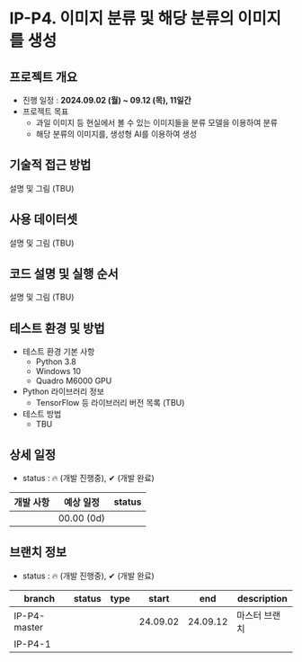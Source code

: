 # IP-P4. 이미지 분류 및 해당 분류의 이미지를 생성
## 프로젝트 개요
* 진행 일정 : **2024.09.02 (월) ~ 09.12 (목), 11일간**
* 프로젝트 목표
  * 과일 이미지 등 현실에서 볼 수 있는 이미지들을 분류 모델을 이용하여 분류
  * 해당 분류의 이미지를, 생성형 AI를 이용하여 생성

## 기술적 접근 방법
설명 및 그림 (TBU)

## 사용 데이터셋
설명 및 그림 (TBU)

## 코드 설명 및 실행 순서
설명 및 그림 (TBU)

## 테스트 환경 및 방법
* 테스트 환경 기본 사항
  * Python 3.8
  * Windows 10
  * Quadro M6000 GPU
* Python 라이브러리 정보
  * TensorFlow 등 라이브러리 버전 목록 (TBU)
* 테스트 방법
  * TBU

## 상세 일정
* status : 🔥 (개발 진행중), ✔ (개발 완료)

|개발 사항|예상 일정|status|
|---|---|---|
||00.00 (0d)||

## 브랜치 정보
* status : 🔥 (개발 진행중), ✔ (개발 완료)

|branch|status|type|start|end|description|
|---|---|---|---|---|---|
|IP-P4-master|||24.09.02|24.09.12|마스터 브랜치|
|IP-P4-1||||||